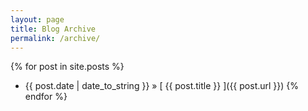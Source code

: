 ```yaml
---
layout: page
title: Blog Archive
permalink: /archive/
---
```


{% for post in site.posts %}
  * {{ post.date | date_to_string }} &raquo; [ {{ post.title }} ]({{ post.url }})
{% endfor %}